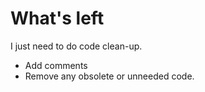 # What's left

I just need to do code clean-up.
- Add comments
- Remove any obsolete or unneeded code.
